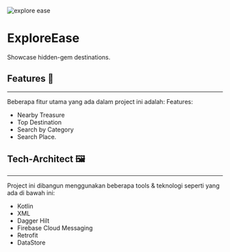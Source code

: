 ![explore ease](https://github.com/ExploreEase/md-exploreease/assets/70440045/545b8487-35dc-4082-8191-9d5e47d89d09)

# ExploreEase
Showcase hidden-gem destinations.

## Features 🚀
---------
Beberapa fitur utama yang ada dalam project ini adalah:
Features: 
- Nearby Treasure
- Top Destination
- Search by Category
- Search Place.

## Tech-Architect 🖼
-----
Project ini dibangun menggunakan beberapa tools & teknologi seperti yang ada di bawah ini:
- Kotlin
- XML
- Dagger Hilt
- Firebase Cloud Messaging
- Retrofit
- DataStore



